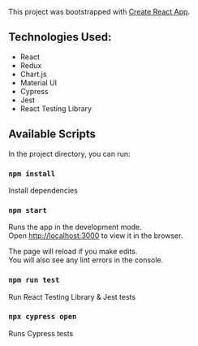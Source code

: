 This project was bootstrapped with [Create React App](https://github.com/facebook/create-react-app).


## Technologies Used: 
- React
- Redux
- Chart.js
- Material UI
- Cypress
- Jest
- React Testing Library


## Available Scripts

In the project directory, you can run:

### `npm install`

Install dependencies

### `npm start`

Runs the app in the development mode.<br />
Open [http://localhost:3000](http://localhost:3000) to view it in the browser.

The page will reload if you make edits.<br />
You will also see any lint errors in the console.

### `npm run test`

Run React Testing Library & Jest tests

### `npx cypress open`

Runs Cypress tests
